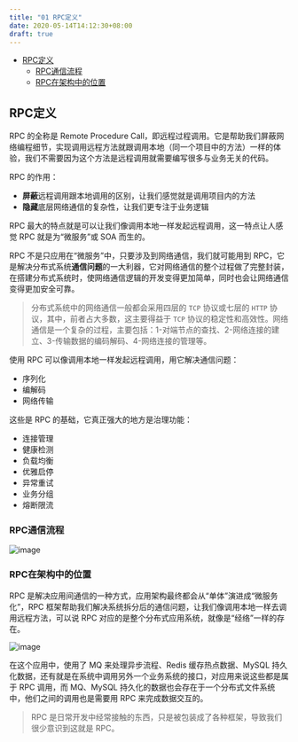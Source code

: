 ```yaml
---
title: "01 RPC定义"
date: 2020-05-14T14:12:30+08:00
draft: true
---
```


- [RPC定义](#rpc定义)
  - [RPC通信流程](#rpc通信流程)
  - [RPC在架构中的位置](#rpc在架构中的位置)

## RPC定义

RPC 的全称是 Remote Procedure Call，即远程过程调用。它是帮助我们屏蔽网络编程细节，实现调用远程方法就跟调用本地（同一个项目中的方法）一样的体验，我们不需要因为这个方法是远程调用就需要编写很多与业务无关的代码。

RPC 的作用：

- **屏蔽**远程调用跟本地调用的区别，让我们感觉就是调用项目内的方法
- **隐藏**底层网络通信的复杂性，让我们更专注于业务逻辑

RPC 最大的特点就是可以让我们像调用本地一样发起远程调用，这一特点让人感觉 RPC 就是为“微服务”或 SOA 而生的。

RPC 不是只应用在“微服务”中，只要涉及到网络通信，我们就可能用到 RPC，它是解决分布式系统**通信问题**的一大利器，它对网络通信的整个过程做了完整封装，在搭建分布式系统时，使网络通信逻辑的开发变得更加简单，同时也会让网络通信变得更加安全可靠。

> 分布式系统中的网络通信一般都会采用四层的 `TCP` 协议或七层的 `HTTP` 协议，其中，前者占大多数，这主要得益于 `TCP` 协议的稳定性和高效性。网络通信是一个复杂的过程，主要包括：1-对端节点的查找、2-网络连接的建立、3-传输数据的编码解码、4-网络连接的管理等。

使用 RPC 可以像调用本地一样发起远程调用，用它解决通信问题：

- 序列化
- 编解码
- 网络传输

这些是 RPC 的基础，它真正强大的地方是治理功能：

- 连接管理
- 健康检测
- 负载均衡
- 优雅启停
- 异常重试
- 业务分组
- 熔断限流

### RPC通信流程

![image](/images/acf53138659f4982bbef02acdd30f1fa.jpg)

### RPC在架构中的位置

RPC 是解决应用间通信的一种方式，应用架构最终都会从“单体”演进成“微服务化”，RPC 框架帮助我们解决系统拆分后的通信问题，让我们像调用本地一样去调用远程方法，可以说 RPC 对应的是整个分布式应用系统，就像是“经络”一样的存在。

![image](/images/506e902e06e91663334672c29bfbc2be.jpg)

在这个应用中，使用了 MQ 来处理异步流程、Redis 缓存热点数据、MySQL 持久化数据，还有就是在系统中调用另外一个业务系统的接口，对应用来说这些都是属于 RPC 调用，而 MQ、MySQL 持久化的数据也会存在于一个分布式文件系统中，他们之间的调用也是需要用 RPC 来完成数据交互的。

> RPC 是日常开发中经常接触的东西，只是被包装成了各种框架，导致我们很少意识到这就是 RPC。
